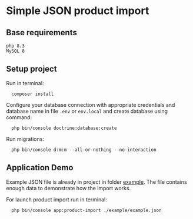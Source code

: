 Simple JSON product import 
==========================

Base requirements
-----------------
```
php 8.3
MySQL 8
```

Setup project
--------------

Run in terminal:

```shell script
  composer install
```

Configure your database connection with appropriate credentials and database name in file `.env`
or `env.local` and create database using command:

```shell
  php bin/console doctrine:database:create
```

Run migrations:
```shell
  php bin/console d:m:m --all-or-nothing --no-interaction
```

Application Demo
----------------

Example JSON file is already in project in folder [example][1]. The file contains enough data to demonstrate how
the import works. 

For launch product import run in terminal:
```shell script
  php bin/console app:product-import ./example/example.json
```

[1]: ./example
